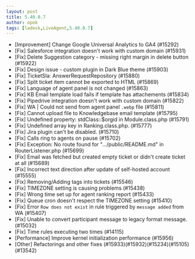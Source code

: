 ```yaml
---
layout: post
title: 5.40.0.7
author: opok
tags: [ladesk,LiveAgent,5.40.0.7]
---
```

- [Improvement] Change Google Universal Analytics to GA4 (#15292)
- [Fix] Salesforce integration doesn't work with custom domain (#15931)
- [Fix] Delete Suggestion category - missing right margin in delete button (#15922)
- [Fix] Design issue - custom plugin in Dark Blue theme (#15903)
- [Fix] TicketSla: AnswerRequestRepository (#15880)
- [Fix] Split ticket item cannot be exported to HTML (#15869)
- [Fix] Language of agent panel is not changed (#15863)
- [Fix] KB Email template load fails if template has attachements (#15834)
- [Fix] Pipedrive integration doesn't work with custom domain (#15822)
- [Fix] WA | Could not send from agent panel `.webp` file (#15811)
- [Fix] Cannot upload file to Knowledgebase email template (#15795)
- [Fix] Undefined property: stdClass::$orgid in Module.class.php (#15791)
- [Fix] Undefined array key in Ranking.class.php. (#15777)
- [Fix] Jira plugin can't be disabled. (#15710)
- [Fix] Calls ring to agents on pause (#15702)
- [Fix] Exception: No route found for ".../public/README.md" in RouterListener.php (#15699)
- [Fix] Email was fetched but created empty ticket or didn't create ticket at all (#15689)
- [Fix] Incorrect text direction after update of self-hosted account (#15555)
- [Fix] Removing/Adding tags into tickets (#15546)
- [Fix] TIMEZONE setting is causing problems (#15438)
- [Fix] Wrong time set up for agent ranking report (#15433)
- [Fix] Queue cron doesn't respect the TIMEZONE setting (#15410)
- [Fix] Error `Row does not exist` in rule triggered by `message added` from WA (#15407)
- [Fix] Unable to convert participant message to legacy format message. (#15032)
- [Fix] Time rules executing two times (#14115)
- [Performance] Improve kernel initialization performance (#15956)
- [Other] Refactorings and other fixes (#15933)(#15932)(#15234)(#15105)(#13542)
